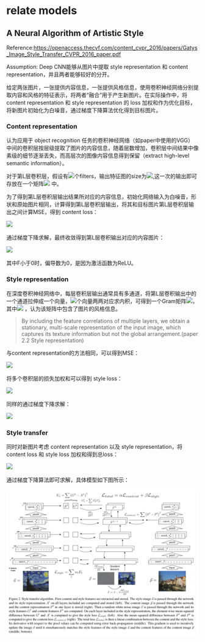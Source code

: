# relate models



## A Neural Algorithm of Artistic Style

Reference:https://openaccess.thecvf.com/content_cvpr_2016/papers/Gatys_Image_Style_Transfer_CVPR_2016_paper.pdf

Assumption: Deep CNN能够从图片中提取 style representation 和 content representation，并且两者能够较好的分开。

给定两张图片，一张提供内容信息，一张提供风格信息，使用卷积神经网络分别提取内容和风格的特征表示，将两者“融合”用于产生新图片。在实际操作中，将 content representation 和 style representation 的 loss 加权和作为优化目标，将新图片初始化为白噪音，通过梯度下降算法优化得到目标图片。

### Content representation

认为应用于 object recognition 任务的卷积神经网络（如paper中使用的VGG）中间的卷积层按层级提取了图片的内容信息，随着层数增加，卷积层中间结果中像素级的细节逐渐丢失，而高层次的图像内容信息得到保留（extract high-level semantic information）。

对于第L层卷积层，假设有<img src="https://latex.codecogs.com/svg.image?\inline&space;N_{l}"/>个filters，输出特征图的size为<img src="https://latex.codecogs.com/svg.image?\inline&space;M_{l}"/>,这一次的输出即可存放在一个矩阵<img src="https://latex.codecogs.com/svg.image?\inline&space;F^{l}&space;\in&space;\mathcal{R}^{N_{l}&space;\times&space;M_{l}}"/> 中。

为了得到第L层卷积层输出结果所对应的内容信息，初始化网络输入为白噪音，形状和原始图片相同，计算得到第L层卷积层输出，将其和目标图片第L层卷积层输出之间计算MSE，得到 content loss：

<img src="https://latex.codecogs.com/svg.image?\inline&space;\mathcal{L}_{\text&space;{content&space;}}(\vec{p},&space;\vec{x},&space;l)=\frac{1}{2}&space;\sum_{i,&space;j}\left(F_{i&space;j}^{l}-P_{i&space;j}^{l}\right)^{2}"/>

通过梯度下降求解，最终收敛得到第L层卷积输出对应的内容图片：

<img src="https://latex.codecogs.com/svg.image?\frac{\partial&space;\mathcal{L}_{\text&space;{content&space;}}}{\partial&space;F_{i&space;j}^{l}}=\left\{\begin{array}{ll}\left(F^{l}-P^{l}\right)_{i&space;j}&space;&&space;\text&space;{&space;if&space;}&space;F_{i&space;j}^{l}%3E0&space;\\0&space;&&space;\text&space;{&space;if&space;}&space;F_{i&space;j}^{l}%3C0\end{array}\right."  />

其中F小于0时，偏导数为0，是因为激活函数为ReLU。

### Style representation

在深度卷积神经网络中，每层卷积层输出通常具有多通道，将第L层卷积输出中的一个通道拉伸成一个向量，<img src="https://latex.codecogs.com/svg.image?\inline&space;N_{l}"/>个向量两两对应求内积，可得到一个Gram矩阵<img src="https://latex.codecogs.com/svg.image?\inline&space;G^{l}&space;\in&space;\mathcal{R}^{N_{l}&space;\times&space;N_{l}}" />，其中<img src="https://latex.codecogs.com/svg.image?\inline&space;G_{i&space;j}^{l}=\sum_{k}&space;F_{i&space;k}^{l}&space;F_{j&space;k}^{l}" /> ，认为该矩阵中包含了图片的风格信息。

> By including the feature correlations of multiple layers, we obtain a stationary, multi-scale representation of the input image, which captures its texture information but not the global arrangement.(paper 2.2 Style representation)

与content representation的方法相同，可以得到MSE：

<img src="https://latex.codecogs.com/svg.image?E_{l}=\frac{1}{4&space;N_{l}^{2}&space;M_{l}^{2}}&space;\sum_{i,&space;j}\left(G_{i&space;j}^{l}-A_{i&space;j}^{l}\right)^{2}" />

将多个卷积层的损失加权和可以得到 style loss：

<img src="https://latex.codecogs.com/svg.image?\mathcal{L}_{\text&space;{style&space;}}(\vec{a},&space;\vec{x})=\sum_{l=0}^{L}&space;w_{l}&space;E_{l}" />

同样的通过梯度下降求解：

<img src="https://latex.codecogs.com/svg.image?\frac{\partial&space;E_{l}}{\partial&space;F_{i&space;j}^{l}}=\left\{\begin{array}{ll}\frac{1}{N_{l}^{2}&space;M_{l}^{2}}\left(\left(F^{l}\right)^{\mathrm{T}}\left(G^{l}-A^{l}\right)\right)_{j&space;i}&space;&&space;\text&space;{&space;if&space;}&space;F_{i&space;j}^{l}%3E0&space;\\0&space;&&space;\text&space;{&space;if&space;}&space;F_{i&space;j}^{l}%3C0&space;.\end{array}\right." />

### Style transfer

同时对新图片考虑 content representation 以及 style representation，将 content loss 和 style loss 加权和得到总loss：

<img src="https://latex.codecogs.com/svg.image?\mathcal{L}_{\text&space;{total&space;}}(\vec{p},&space;\vec{a},&space;\vec{x})=\alpha&space;\mathcal{L}_{\text&space;{content&space;}}(\vec{p},&space;\vec{x})&plus;\beta&space;\mathcal{L}_{\text&space;{style&space;}}(\vec{a},&space;\vec{x})"/>

通过梯度下降算法即可求解，具体模型如下图所示：

![Neural Style transfer](../photos/Neural_style_transfer.png)
















